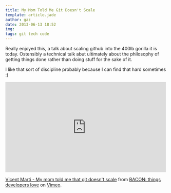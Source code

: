```yaml
---
title: My Mom Told Me Git Doesn't Scale
template: article.jade
author: gaz
date: 2013-06-13 18:52
img: 
tags: git tech code
---
```


Really enjoyed this, a talk about scaling github into the 400lb gorilla it is today. Ostensibly a technical talk abut ultimately about the philosophy of getting things done rather than doing stuff for the sake of it.

I like that sort of discipline probably because I can find that hard sometimes :)

<div class='middle'>
<iframe src="http://player.vimeo.com/video/64716825?title=0&amp;byline=0&amp;portrait=0&amp;color=f3b940" width="500" height="281" frameborder="0" webkitAllowFullScreen mozallowfullscreen allowFullScreen></iframe> <p><a href="http://vimeo.com/64716825">Vicent Marti - My mom told me that git doesn't scale</a> from <a href="http://vimeo.com/user11456649">BACON: things developers love</a> on <a href="http://vimeo.com">Vimeo</a>.</p>
</div>

